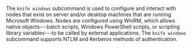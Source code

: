The `knife windows` subcommand is used to configure and interact with
nodes that exist on server and/or desktop machines that are running
Microsoft Windows. Nodes are configured using WinRM, which allows native
objects---batch scripts, Windows PowerShell scripts, or scripting
library variables---to be called by external applications. The
`knife windows` subcommand supports NTLM and Kerberos methods of
authentication.